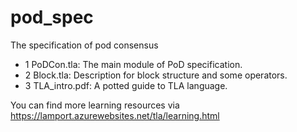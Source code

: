 # pod_spec
The specification of pod consensus

* 1 PoDCon.tla:
The main module of PoD specification.
* 2 Block.tla:
Description for block structure and some operators.
* 3 TLA_intro.pdf:
A potted guide to TLA language.  

You can find more learning resources via https://lamport.azurewebsites.net/tla/learning.html
